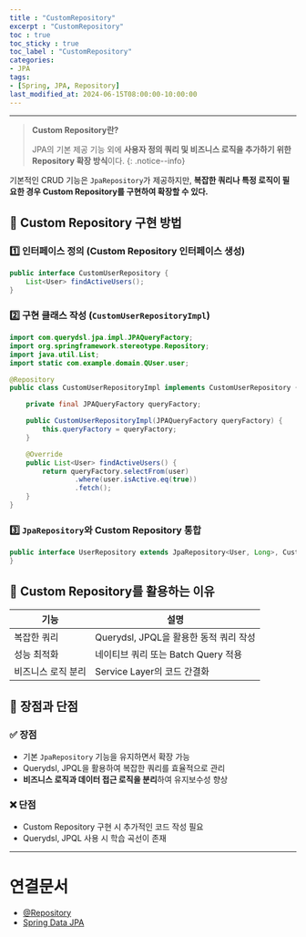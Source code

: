 ```yaml
---
title : "CustomRepository"
excerpt : "CustomRepository"
toc : true
toc_sticky : true
toc_label : "CustomRepository"
categories:
- JPA
tags:
- [Spring, JPA, Repository]
last_modified_at: 2024-06-15T08:00:00-10:00:00
---
```

  
---
  
> **Custom Repository란?**  
>
>  JPA의 기본 제공 기능 외에 **사용자 정의 쿼리 및 비즈니스 로직을 추가하기 위한 Repository 확장 방식**이다. 
{: .notice--info}  

  기본적인 CRUD 기능은 `JpaRepository`가 제공하지만, **복잡한 쿼리나 특정 로직이 필요한 경우 Custom Repository를 구현하여 확장할 수 있다.**  
  
## 📌 Custom Repository 구현 방법
  
### 1️⃣ 인터페이스 정의 (Custom Repository 인터페이스 생성)
  
```java
public interface CustomUserRepository {
    List<User> findActiveUsers();
}
```
  
### 2️⃣ 구현 클래스 작성 (`CustomUserRepositoryImpl`)
  
```java
import com.querydsl.jpa.impl.JPAQueryFactory;
import org.springframework.stereotype.Repository;
import java.util.List;
import static com.example.domain.QUser.user;

@Repository
public class CustomUserRepositoryImpl implements CustomUserRepository {

    private final JPAQueryFactory queryFactory;

    public CustomUserRepositoryImpl(JPAQueryFactory queryFactory) {
        this.queryFactory = queryFactory;
    }

    @Override
    public List<User> findActiveUsers() {
        return queryFactory.selectFrom(user)
                .where(user.isActive.eq(true))
                .fetch();
    }
}
```
  
### 3️⃣ `JpaRepository`와 Custom Repository 통합
  
```java
public interface UserRepository extends JpaRepository<User, Long>, CustomUserRepository {
}
```
  
## 📌 Custom Repository를 활용하는 이유
  
| 기능 | 설명 |
|------|------|
| 복잡한 쿼리 | Querydsl, JPQL을 활용한 동적 쿼리 작성 |
| 성능 최적화 | 네이티브 쿼리 또는 Batch Query 적용 |
| 비즈니스 로직 분리 | Service Layer의 코드 간결화 |
  
## 📌 장점과 단점
  
### ✅ 장점
- 기본 `JpaRepository` 기능을 유지하면서 확장 가능  
- Querydsl, JPQL을 활용하여 복잡한 쿼리를 효율적으로 관리  
- **비즈니스 로직과 데이터 접근 로직을 분리**하여 유지보수성 향상  
  
### ❌ 단점
- Custom Repository 구현 시 추가적인 코드 작성 필요  
- Querydsl, JPQL 사용 시 학습 곡선이 존재  

---
  
# 연결문서
- [@Repository](../../annotation/annotation-@Repository)
- [Spring Data JPA](../../jpa/jpa-Spring-Data-JPA)
